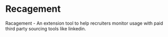 # Recagement
Racagement - An extension tool to help recruiters monitor usage with paid third party sourcing tools like linkedin.
